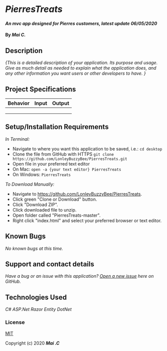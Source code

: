 # _PierresTreats_

#### _An mvc app designed for Pierres customers, latest update 06/05/2020_

#### By _**Mai C.**_



## Description

_{This is a detailed description of your application. Its purpose and usage.  Give as much detail as needed to explain what the application does, and any other information you want users or other developers to have. }_

## Project Specifications

| Behavior | Input | Output |
|---|---|---|
|   |   |   |
|   |   |   |
|   |   |   |

## Setup/Installation Requirements

_In Terminal:_

* Navigate to where you want this application to be saved, i.e.:
```cd desktop```
* Clone the file from GitHub with HTTPS
```git clone https://github.com/LonleyBuzzyBee/PierresTreats.git```
* Open file in your preferred text editor
* On Mac: ```open -a {your text editor} PierresTreats```
* On Windows: ```PierresTreats```

_To Download Manually:_

* Navigate to https://github.com/LonleyBuzzyBee/PierresTreats.
* Click green "Clone or Download" button.
* Click "Download ZIP".
* Click downloaded file to unzip.
* Open folder called "PierresTreats-master".
* Right click "index.html" and select your preferred browser or text editor.

## Known Bugs

_No known bugs at this time._

## Support and contact details

_Have a bug or an issue with this application? [Open a new issue](https://github.com/LonleyBuzzyBee/PierresTreats/issues) here on GitHub._

## Technologies Used

_C#_
_ASP.Net Razor_
_Entity_
_DotNet_

### License

[MIT](https://choosealicense.com/licenses/mit/)

Copyright (c) 2020 **_Mai .C_**